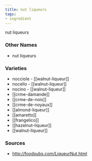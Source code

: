 ```yaml
---
title: nut liqueurs
tags:
- ingredient
---
```

nut liqueurs

### Other Names

* nut liqueurs

### Varieties

* nocciole - [[walnut-liqueur]]
* nocello - [[walnut-liqueur]]
* nocino - [[walnut-liqueur]]
* [[crme-damande]]
* [[crme-de-noix]]
* [[crme-de-noyaux]]
* [[almond-liqueur]]
* [[amaretto]]
* [[frangelico]]
* [[hazelnut-liqueur]]
* [[walnut-liqueur]]

### Sources
* http://foodsubs.com/LiqueurNut.html
